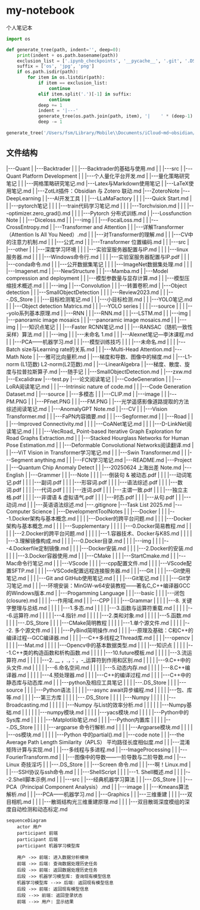 # my-notebook
个人笔记本
```python
import os

def generate_tree(path, indent='', deep=0):
    print(indent + os.path.basename(path))
	exclusion_list = ['.ipynb_checkpoints', '__pycache__', '.git', '.DS_Store', '.obsidian']
	suffix = ['os', 'jpg', 'png']
    if os.path.isdir(path):
        for item in os.listdir(path):
            if item == exclusion_list:
                continue
            elif item.split('.')[-1] in suffix:
                continue
            deep += 1
            indent = '|---'
            generate_tree(os.path.join(path, item), '|    ' * (deep-1) +indent, deep=deep, suffix=suffix)
            deep -= 1
 
generate_tree('/Users/fsm/Library/Mobile\\Documents/iCloud~md~obsidian/Documents/my-notebook')

```

## 文件结构
|---Quant
|    |---Backtrader
|    |    |---Backtrader的基础与使用.md
|    |    |---src
|    |---Quant Platform Development
|    |    |---个人量化平台开发.md
|    |---量化策略研究笔记
|    |    |---网格策略研究笔记.md
|---Latex与Markdown使用笔记
|    |---LaTeX使用笔记.md
|    |---ZotLit插件：Obsidian 与 Zotero 联动.md
|---ZoteroNote
|---DeepLearning
|    |---AI开发工具
|    |    |---LLaMaFactory
|    |    |    |---Quick Start.md
|    |    |---pytorch笔记
|    |    |    |---train代码学习笔记.md
|    |    |    |---Torchvision.md
|    |    |    |---optimizer.zero_grad().md
|    |    |    |---Pytorch 分布式训练.md
|    |---Lossfunction Note
|    |    |---Diceloss.md
|    |    |---img
|    |    |---FocalLoss.md
|    |    |---CrossEntropy.md
|    |---Transformer and Attention
|    |    |---详解Transformer （Attention Is All You Need）.md
|    |    |---对Transformer的理解.md
|    |    |---CV中的注意力机制.md
|    |    |---公式.md
|    |    |---Transformer 位置编码.md
|    |    |---src
|    |---other
|    |    |---深度学习环境
|    |    |    |---实验室服务器配置与IP.md
|    |    |    |---linux 服务器.md
|    |    |    |---Windows命令行.md
|    |    |    |---实验室服务器配置与IP.pdf
|    |    |    |---conda命令.md
|    |    |---公开数据集笔记
|    |    |    |---ImageNet数据集处理.md
|    |    |    |---Imagenet.md
|    |---NewStructure
|    |    |---Mamba.md
|    |---Model compression and deployment
|    |    |---模型参数量与显存计算.md
|    |    |---模型压缩技术概述.md
|    |    |---img
|    |---Convolution
|    |    |---转置卷积.md
|    |---Object detection
|    |    |---SmallObjectDetection
|    |    |    |---Review2023.md
|    |    |---.DS_Store
|    |    |---目标检测笔记.md
|    |    |---小目标检测.md
|    |    |---YOLO笔记.md
|    |    |---Object detection Matrics.md
|    |    |---YOLO series
|    |    |    |---source
|    |    |    |---yolo系列基本原理.md
|    |---RNN
|    |    |---RNN.md
|    |    |---LSTM.md
|    |    |---img
|    |---panoramic image mosaics
|    |    |---panoramic image mosaics.md
|    |    |---img
|    |---知识点笔记
|    |    |---Faster RCNN笔记.md
|    |    |---RANSAC（随机一致性采样）算法.md
|    |    |---img
|    |    |---未命名 1.md
|    |    |---Alexnet笔记—李沐课程.md
|    |    |---PCA——机器学习.md
|    |    |---模型训练技巧
|    |    |    |---未命名.md
|    |    |    |---Batch size与Learning rate的关系.md
|    |    |---Multi-Head Attention.md
|---Math Note
|    |---雅可比向量积.md
|    |---梯度和导数、图像中的梯度.md
|    |---L1-norm (L1范数) L2-norm(L2范数).md
|    |---LinearAlgebra
|    |---梯度、散度、旋度与拉普拉斯算子.md
|---随手记
|    |---SmallObjectDetection.md
|    |---zxw.md
|---Excalidraw
|---test.py
|---论文阅读笔记
|    |---CodeGeneration
|    |    |---LoRA阅读笔记.md
|    |    |---Intrinsic nature of code.md
|    |    |---Code Generation Dataset.md
|    |---source
|    |---多模态
|    |    |---CLIP.md
|    |---image
|    |    |---PM.PNG
|    |    |---PFnet.PNG
|    |    |---FM.PNG
|    |---光学遥感影像道路提取的方法综述阅读笔记.md
|    |---AnomalyGPT Note.md
|    |---CV
|    |    |---Vision Transformer.md
|    |    |---FaPN内容摘要.md
|    |    |---Segformer.md
|    |    |---Road
|    |    |    |---Improved Connectivity.md
|    |    |    |---CoANet笔记.md
|    |    |    |---D-LinkNet阅读笔记.md
|    |    |    |---VecRoad_ Point-based Iterative Graph Exploration for Road Graphs Extraction.md
|    |    |---Stacked Hourglass Networks for Human Pose Estimation.md
|    |    |---Deformable Convolutional Networks阅读翻译.md
|    |    |---ViT Vision in Transformer学习笔记.md
|    |    |---Swin Transformer.md
|    |    |---Segment anything.md
|    |    |---FCN学习笔记.md
|---README.md
|---Project
|    |---Quantum Chip Anomaly Detect
|    |    |---20250624 上海出差 Note.md
|---English
|    |---Grammer
|    |    |---Note
|    |    |    |---倒装句 & 被动态.pdf
|    |    |    |---动词笔记.pdf
|    |    |    |---副词.pdf
|    |    |    |---形容词.pdf
|    |    |    |---语法综述.pdf
|    |    |    |---数词.pdf
|    |    |    |---代词.pdf
|    |    |    |---连词.pdf
|    |    |    |---主谓一致.pdf
|    |    |    |---独立主格.pdf
|    |    |    |---非谓语 & 虚拟语气.pdf
|    |    |    |---时态.pdf
|    |    |    |---从句.pdf
|    |    |---动词.md
|    |    |---英语语法综述.md
|---.gitignore
|---Task List 2025.md
|---Computer Science
|    |---DevelopmentToolNotes
|    |    |---Docker
|    |    |    |---1.Docker架构与基本概念.md
|    |    |    |---Docker的跨平台问题.md
|    |    |    |---Docker架构与基本概念.md
|    |    |    |---Supplementary
|    |    |    |    |---0.Docker简易教程.md
|    |    |    |    |---2.Docker的跨平台问题.md
|    |    |    |    |---1.容器技术、Docker与K8S.md
|    |    |    |    |---3.理解镜像构成.md
|    |    |    |---0.Docker目录.md
|    |    |    |---img
|    |    |    |---4.Dockerfile定制镜像.md
|    |    |    |---Docker安装.md
|    |    |    |---2.Docker的安装.md
|    |    |    |---3.Docker容器使用.md
|    |    |---CMake
|    |    |    |---StartCmake.md
|    |    |---Mac命令行笔记.md
|    |    |---VScode
|    |    |    |---cpp配置文件.md
|    |    |    |---VScode配置SFTP.md
|    |    |    |---VSCode配置远程连接服务器.md
|    |    |---Git
|    |    |    |---Git使用笔记.md
|    |    |    |---Git and GitHub使用笔记.md
|    |    |    |---Git笔记.md
|    |    |    |---Git学习笔记.md
|    |    |---环境安装：MinGW-w64安装教程——著名C_C++编译器GCC的Windows版本.md
|    |---Progamming Language
|    |    |---basic
|    |    |    |---闭包(closure).md
|    |    |    |---作用域.md
|    |    |---CPP
|    |    |    |---Grammar
|    |    |    |    |---8. 关键字整理与总结.md
|    |    |    |    |---1.多态.md
|    |    |    |    |---3.函数与运算符重载.md
|    |    |    |    |---6.运算符.md
|    |    |    |    |---4.指针.md
|    |    |    |    |---2.类和对象.md
|    |    |    |    |---5.函数.md
|    |    |    |---.DS_Store
|    |    |    |---CMake简明教程
|    |    |    |    |---1.单个源文件.md
|    |    |    |    |---2. 多个源文件.md
|    |    |    |---PyBind简明操作.md
|    |    |    |---原理及基础：C和C++的编译过程--GCC编译器.md
|    |    |    |---C++多线程之Thread库.md
|    |    |    |---opencv
|    |    |    |    |---Mat.md
|    |    |    |    |---Opencv中的基本数据类型.md
|    |    |    |---知识点
|    |    |    |    |---1.C++类的构造函数和析构函数.md
|    |    |    |    |---10.future模板.md
|    |    |    |    |---3.流运算符.md
|    |    |    |    |---2. __ ，.，：，-_运算符到作用和区别.md
|    |    |    |    |---9.C++中的头文件.md
|    |    |    |    |---6.命名空间.md
|    |    |    |    |---5.动态内存.md
|    |    |    |    |---8.C++编译器.md
|    |    |    |    |---4.预处理器.md
|    |    |    |---C++的编译过程.md
|    |    |    |---C++中的静态库与动态库.md
|    |    |---python及相应工具笔记
|    |    |    |---.DS_Store
|    |    |    |---source
|    |    |    |---Python语法
|    |    |    |    |---async await异步编程.md
|    |    |    |    |---包、库等.md
|    |    |    |---第三方库
|    |    |    |    |---.DS_Store
|    |    |    |    |---Numpy
|    |    |    |    |    |---Broadcasting.md
|    |    |    |    |    |---Numpy 与List的效率分析.md
|    |    |    |    |    |---Numpy基础.md
|    |    |    |    |    |---numpy模块.md
|    |    |    |    |---yacs模块.md
|    |    |    |    |---Python中的Sys库.md
|    |    |    |    |---Matplotlib笔记.md
|    |    |    |---Python内置库
|    |    |    |    |---.DS_Store
|    |    |    |    |---argparse 命令行解析.md
|    |    |    |    |---Argparse模块.md
|    |    |    |    |---os模块.md
|    |    |    |    |---Python 中的partial().md
|    |---code note
|    |    |---the Average Path Length Similarity（APLS） 平均路径长度相似度.md
|    |    |---混淆矩阵计算与实现.md
|    |    |---多线程与多进程.md
|    |---ImageProcessing
|    |    |---FourierTransform.md
|    |    |---图像中的导数——一阶导数与二阶导数.md
|    |---Linux 奇技淫巧
|    |    |---.DS_Store
|    |    |---Screen 命令.md
|    |    |---啊！Linux.md
|    |    |---SSH协议与ssh命令.md
|    |    |---ShellScript
|    |    |    |---1. Shell概述.md
|    |    |    |---2.Shell脚本示例.md
|    |    |---src
|    |---经典机器学习算法
|    |    |---.DS_Store
|    |    |---PCA（Principal Component Analysis）.md
|    |    |---image
|    |    |---Kmeans算法解析.md
|    |    |---PCA——机器学习.md
|    |---Graphics
|    |    |---三维重建
|    |    |    |---双目相机.md
|    |    |    |---散斑结构光三维重建原理.md
|    |    |    |---双目散斑深度模组的深度自动检测和动态标定.md



``` mermaid
sequenceDiagram
    actor 用户
    participant 前端
    participant 后端
    participant 机器学习模型库

    用户 ->> 前端: 进入数据分析模块
    前端 ->> 后端: 查询数据处理历史任务
    后段 ->> 前端: 返回数据处理历史任务
    后段 ->> 机器学习模型库: 查询现有模型信息
    机器学习模型库 -->> 后端: 返回现有模型信息
    后段 ->> 前端: 返回现有模型信息
    后段 -->> 前端: 返回登录状态
    前端 -->> 用户: 显示结果

```
